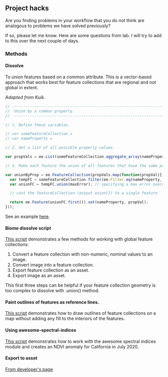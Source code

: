 ## Project hacks  

Are you finding problems in your workflow that you do not think are analogous to problems we have solved previously?    

If so, please let me know. Here are some questions from lab. I will try to add to this over the next couple of days.  


### Methods  

#### Dissolve  

To union features based on a common attribute. This is a vector-based approach that works best for feature collections that are regional and not global in extent.  

_Adapted from Kuik._   

```js
// ---------------------------------------------------------------------------
//  Union by a common property.
//  ----------------------------------------------------------------------------

// 1. Define these variables.

// var someFeatureCollection =
// var nameProperty =

// 2. Get a list of all possible property values.

var propVals = ee.List(someFeatureCollection.aggregate_array(nameProperty)).distinct();

// 3. Make each feature the union of all features that have the same propVal.

var unionByProp = ee.FeatureCollection(propVals.map(function(propVal){
  var tempFC = someFeatureCollection.filter(ee.Filter.eq(nameProperty, propVal));
  var unionFC = tempFC.union(maxError); // specifying a max error overcomes issues with features of diff projection

  // cast the featureCollection (output union()) to a single feature

  return ee.Feature(unionFC.first()).set(nameProperty, propVal);
}));
```

See an example [here](https://code.earthengine.google.com/9c95379ad1d3da524af7c6822a84eb98).  


#### Biome dissolve script  

[This script](https://code.earthengine.google.com/0787cb8d7fb449e82e139b8f61a2452e) demonstrates a few methods for working with global feature collections:  

1. Convert a feature collection with non-numeric, nominal values to an image.  
2. Convert image into a feature collection.  
3. Export feature collection as an asset.  
4. Export image as an asset.  

This first three steps can be helpful if your feature collection geometry is too complex to dissolve with .union() method.

#### Paint outlines of features as reference lines.

[This script](https://code.earthengine.google.com/4d1bc165e9d9baab1057654edc291fb2) demonstrates how to draw outlines of feature collections on a map without adding any fill to the interiors of the features.

#### Using awesome-spectral-indices  

[This script](https://code.earthengine.google.com/b2335562d6b1f174e8f072d8022ba1aa) demonstrates how to work with the awesome spectral indices module and creates an NDVI anomaly for California in July 2020.  

#### Export to asset  

[From developer's page](https://developers.google.com/earth-engine/guides/exporting)
